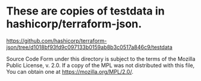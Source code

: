 # These are copies of testdata in hashicorp/terraform-json.
https://github.com/hashicorp/terraform-json/tree/d1018bf93fd9c097133b0159ab8b3c0517a846c9/testdata

Source Code Form under this directory is subject to the terms of the Mozilla Public License, v. 2.0. If a copy of the MPL was not distributed with this file, You can obtain one at https://mozilla.org/MPL/2.0/.
